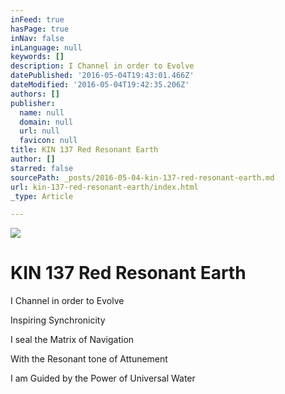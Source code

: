 ```yaml
---
inFeed: true
hasPage: true
inNav: false
inLanguage: null
keywords: []
description: I Channel in order to Evolve
datePublished: '2016-05-04T19:43:01.466Z'
dateModified: '2016-05-04T19:42:35.206Z'
authors: []
publisher:
  name: null
  domain: null
  url: null
  favicon: null
title: KIN 137 Red Resonant Earth
author: []
starred: false
sourcePath: _posts/2016-05-04-kin-137-red-resonant-earth.md
url: kin-137-red-resonant-earth/index.html
_type: Article

---
```

![](https://the-grid-user-content.s3-us-west-2.amazonaws.com/8998e100-1134-48ed-9d72-52f61052880a.png)

# KIN 137 Red Resonant Earth

I Channel in order to Evolve

Inspiring Synchronicity

I seal the Matrix of Navigation

With the Resonant tone of Attunement

I am Guided by the Power of Universal Water